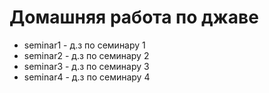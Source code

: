 # Домашняя работа по джаве
- seminar1 - д.з по семинару 1
- seminar2 - д.з по семинару 2
- seminar3 - д.з по семинару 3
- seminar4 - д.з по семинару 4
